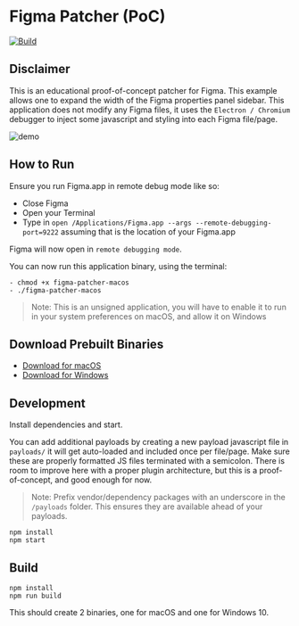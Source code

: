 # Figma Patcher (PoC)

[![Build](https://github.com/bryanberger/figma-patcher/actions/workflows/build.yml/badge.svg)](https://github.com/bryanberger/figma-patcher/actions/workflows/build.yml)

## Disclaimer

This is an educational proof-of-concept patcher for Figma. This example allows one to expand the width of the Figma properties panel sidebar.
This application does not modify any Figma files, it uses the `Electron / Chromium` debugger to inject some javascript and styling into each Figma file/page.

![demo](.github/demo.gif?raw=true)

## How to Run

Ensure you run Figma.app in remote debug mode like so:

- Close Figma
- Open your Terminal
- Type in `open /Applications/Figma.app --args --remote-debugging-port=9222` assuming that is the location of your Figma.app

Figma will now open in `remote debugging mode`.

You can now run this application binary, using the terminal:

```
- chmod +x figma-patcher-macos
- ./figma-patcher-macos
```

> Note: This is an unsigned application, you will have to enable it to run in your system preferences on macOS, and allow it on Windows

## Download Prebuilt Binaries

- [Download for macOS](https://github.com/bryanberger/figma-patcher/releases/download/latest/figma-patcher-macos)
- [Download for Windows](https://github.com/bryanberger/figma-patcher/releases/download/latest/figma-patcher-win.exe)

## Development

Install dependencies and start.

You can add additional payloads by creating a new payload javascript file in `payloads/` it will get auto-loaded and included once per file/page. Make sure these are properly formatted JS files terminated with a semicolon. There is room to improve here with a proper plugin architecture, but this is a proof-of-concept, and good enough for now.

> Note: Prefix vendor/dependency packages with an underscore in the `/payloads` folder. This ensures they are available ahead of your payloads.

```
npm install
npm start
```

## Build

```
npm install
npm run build
```

This should create 2 binaries, one for macOS and one for Windows 10.
